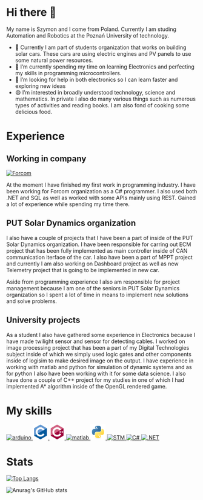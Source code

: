 


# Hi there 👋

My name is Szymon and I come from Poland. Currently I am studing Automation and Robotics at the Poznań University of technology.

- 🔭 Currently I am part of students organization that works on building solar cars. These cars are using electric engines and PV panels to use some natural power resources.
- 🌱 I’m currently spending my time on learning Electronics and perfecting my skills in programming microcontrollers.
- 🤔 I’m looking for help in both electronics so I can learn faster and exploring new ideas
- 😄 I’m interested in broadly understood technology, science and mathematics. In private I also do many various things such as numerous types of activities and reading books. I am also fond of cooking some delicious food.

# Experience 

## Working in company
<p align="left"> <a href="https://www.forcom.com.pl/pl/home/" target="_blank"> <img src="https://scontent.fpoz3-1.fna.fbcdn.net/v/t39.30808-6/241107790_293747682555203_1435001992508893606_n.png?_nc_cat=110&ccb=1-5&_nc_sid=09cbfe&_nc_ohc=JvrS0W3EDosAX_izOsL&_nc_ht=scontent.fpoz3-1.fna&oh=ac830b455c7e9f0760512f9787b0be45&oe=619E7ED3" alt="Forcom" width="40" height="40"/> </a> </p>
At the moment I have finished my first work in programming industry. I have been working for Forcom organization as a C# programmer. I also used both .NET and SQL as well as worked with some APIs mainly using REST. Gained a lot of experience while spending my time there.

## PUT Solar Dynamics organization
I also have a couple of projects that I have been a part of inside of the PUT Solar Dynamics organization. I have been responsible for carring out ECM project that has been fully implemented as main controller inside of CAN communication iterface of the car. I also have been a part of MPPT project and currently I am also working on Dashboard project as well as new Telemetry project that is going to be implemented in new car.

Aside from programming experience I also am responsible for project management because I am one of the seniors in PUT Solar Dynamics organization so I spent a lot of time in means to implement new solutions and solve problems. 

## University projects
As a student I also have gathered some experience in Electronics because I have made twilight sensor and sensor for detecting cables. I worked on image processing project that has been a part of my Digital Technologies subject inside of which we simply used logic gates and other components inside of logisim to make desired image on the output. I have experience in working with matlab and python for simulation of dynamic systems and as for python I also have been working with it for some data science. I also have done a couple of C++ project for my studies in one of which I had implemented A* algorithm inside of the OpenGL rendered game.

# My skills

<p align="left"> <a href="https://www.arduino.cc/" target="_blank"> <img src="https://cdn.worldvectorlogo.com/logos/arduino-1.svg" alt="arduino" width="40" height="40"/> </a> <a href="https://www.cprogramming.com/" target="_blank"> <img src="https://raw.githubusercontent.com/devicons/devicon/master/icons/c/c-original.svg" alt="c" width="40" height="40"/> </a> <a href="https://www.w3schools.com/cpp/" target="_blank"> <img src="https://raw.githubusercontent.com/devicons/devicon/master/icons/cplusplus/cplusplus-original.svg" alt="cplusplus" width="40" height="40"/> </a> <a href="https://www.mathworks.com/" target="_blank"> <img src="https://upload.wikimedia.org/wikipedia/commons/2/21/Matlab_Logo.png" alt="matlab" width="40" height="40"/> </a> <a href="https://www.python.org" target="_blank"> <img src="https://raw.githubusercontent.com/devicons/devicon/master/icons/python/python-original.svg" alt="python" width="40" height="40"/> </a> <a href="https://www.raspberrypi.org" target="_blank"> </a> <a href="https://www.st.com/en/evaluation-tools/stm32-nucleo-boards.html" target="_blank"> <img src="https://upload.wikimedia.org/wikipedia/commons/d/dd/STMicroelectronics.png" alt="STM" width="40" height="40"/> </a> <a href="https://docs.microsoft.com/pl-pl/dotnet/csharp/" target="_blank"> <img src="https://upload.wikimedia.org/wikipedia/commons/thumb/0/0d/C_Sharp_wordmark.svg/240px-C_Sharp_wordmark.svg.png" alt="C#" width="40" height="40"/> </a> <a href="https://dotnet.microsoft.com/" target="_blank"> <img src="https://upload.wikimedia.org/wikipedia/commons/thumb/0/0e/Microsoft_.NET_logo.png/150px-Microsoft_.NET_logo.png" alt=".NET" width="40" height="40"/> </a> </p>



# Stats

[![Top Langs](https://github-readme-stats.vercel.app/api/top-langs/?username=Niijon&theme=radical)](https://github.com/anuraghazra/github-readme-stats)

![Anurag's GitHub stats](https://github-readme-stats.vercel.app/api?username=Niijon&show_icons=true&theme=radical&hide=contribs)




